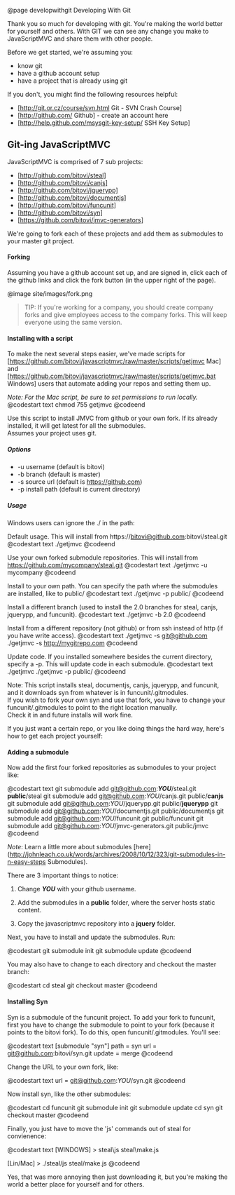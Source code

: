 @page developwithgit Developing With Git

Thank you so much for developing with git.  You're making 
the world better for yourself and others.  With GIT we can see any change
you make to JavaScriptMVC and share them with other people.

Before we get started, we're assuming you:

 - know git
 - have a github account setup
 - have a project that is already using git

If you don't, you might find the following resources helpful:

 - [http://git.or.cz/course/svn.html Git - SVN Crash Course]
 - [http://github.com/ Github] - create an account here
 - [http://help.github.com/msysgit-key-setup/ SSH Key Setup]

## Git-ing JavaScriptMVC

JavaScriptMVC is comprised of 7 sub projects:

 - [http://github.com/bitovi/steal]
 - [http://github.com/bitovi/canjs]
 - [http://github.com/bitovi/jquerypp]
 - [http://github.com/bitovi/documentjs]
 - [http://github.com/bitovi/funcunit]
 - [http://github.com/bitovi/syn]
 - [https://github.com/bitovi/jmvc-generators]

We're going to fork each of these projects and add them as submodules to your
master git project.

#### Forking

Assuming you have a github account set up, and are signed in,
click each of the github links and click 
the fork button (in the upper right of the page).

@image site/images/fork.png

> TIP: If you're working for a company, you should create company forks and give 
employees access to the company forks.  This will keep everyone using the 
same version.

#### Installing with a script

To make the next several steps easier, we've made scripts for [https://github.com/bitovi/javascriptmvc/raw/master/scripts/getjmvc Mac] 
and [https://github.com/bitovi/javascriptmvc/raw/master/scripts/getjmvc.bat Windows] users that automate adding your repos and setting them up.

_Note: For the Mac script, be sure to set permissions to run locally._  
@codestart text
chmod 755 getjmvc
@codeend

Use this script to install JMVC from github or your own fork. If its already installed, it will get latest for all the submodules.  
Assumes your project uses git.

##### Options
 
 - -u username (default is bitovi)
 - -b branch (default is master)
 - -s source url (default is https://github.com)
 - -p install path (default is current directory)

##### Usage 

Windows users can ignore the ./ in the path:

Default usage.  This will install from https://bitovi@github.com:bitovi/steal.git
@codestart text
./getjmvc
@codeend

Use your own forked submodule repositories. This will install from https://github.com/mycompany/steal.git
@codestart text
./getjmvc -u mycompany
@codeend

Install to your own path.  You can specify the path where the submodules are installed, like to public/
@codestart text
./getjmvc -p public/
@codeend

Install a different branch (used to install the 2.0 branches for steal, canjs, jquerypp, and funcunit).
@codestart text
./getjmvc -b 2.0
@codeend

Install from a different repository (not github) or from ssh instead of http (if you have write access).
@codestart text
./getjmvc -s git@github.com
./getjmvc -s http://mygitrepo.com
@codeend

 Update code.  If you installed somewhere besides the current directory, specify a -p.  This will update code in each submodule.
@codestart text
./getjmvc
./getjmvc -p public/
@codeend

Note: This script installs steal, documentjs, canjs, jquerypp, and funcunit, and it downloads syn from whatever is in funcunit/.gitmodules.  
If you wish to fork your own syn and use that fork, you have to change your funcunit/.gitmodules to point to the right location manually.  
Check it in and future installs will work fine.

If you just want a certain repo, or you like doing things the hard way, here's how to get each project yourself:

#### Adding a submodule

Now add the first four forked repositories as submodules 
to your project like:

@codestart text
git submodule add git@github.com:<b>_YOU_</b>/steal.git <b>public</b>/steal
git submodule add git@github.com:_YOU_/canjs.git public/<b>canjs</b>
git submodule add git@github.com:_YOU_/jquerypp.git public/<b>jquerypp</b>
git submodule add git@github.com:_YOU_/documentjs.git public/documentjs
git submodule add git@github.com:_YOU_/funcunit.git public/funcunit
git submodule add git@github.com:_YOU_/jmvc-generators.git public/jmvc
@codeend

_Note_: Learn a little more about submodules [here](http://johnleach.co.uk/words/archives/2008/10/12/323/git-submodules-in-n-easy-steps Submodules). 

There are 3 important things to notice:

 1. Change <b>_YOU_</b> with your github username.

 2. Add the submodules in a <b>public</b> folder, where the server hosts static content.
 
 3. Copy the javascriptmvc repository into a <b>jquery</b> folder.

Next, you have to install and update the submodules.  Run:

@codestart
git submodule init
git submodule update
@codeend

You may also have to change to each directory and checkout the master branch:

@codestart
cd steal
git checkout master
@codeend

#### Installing Syn

Syn is a submodule of the funcunit project.  To add your fork to funcunit, 
first you have to change the submodule to point to your fork 
(because it points to the bitovi fork).  To do this, open funcunit/.gitmodules.  You'll see:

@codestart text
[submodule "syn"]
	path = syn
	url = git@github.com:bitovi/syn.git
	update = merge
@codeend

Change the URL to your own fork, like:

@codestart text
url = git@github.com:_YOU_/syn.git
@codeend

Now install syn, like the other submodules:

@codestart
cd funcunit
git submodule init
git submodule update
cd syn
git checkout master
@codeend

Finally, you just have to move the 'js' commands out of steal for convienence:

@codestart text
[WINDOWS] > steal\js steal\make.js

[Lin/Mac] > ./steal/js steal/make.js
@codeend

Yes, that was more annoying then just downloading it, but you're making the 
world a better place for yourself and for others.


